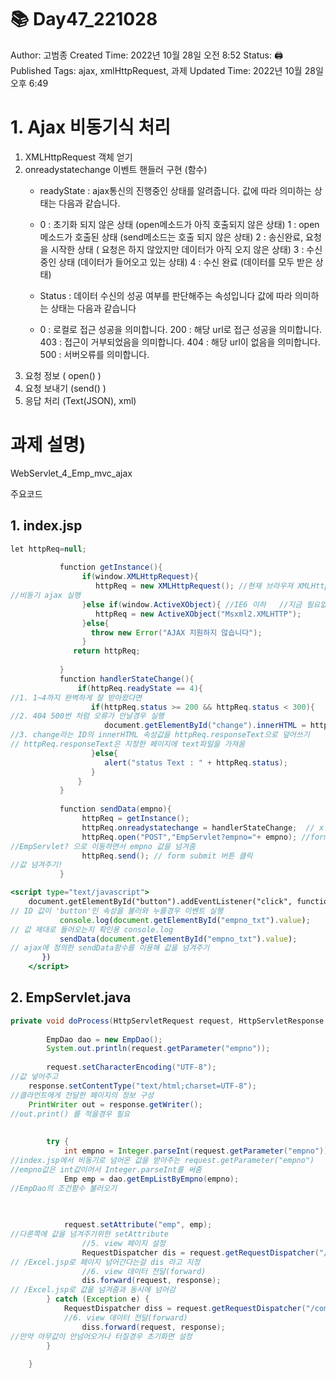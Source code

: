 # 📚 Day47_221028

Author: 고범종
Created Time: 2022년 10월 28일 오전 8:52
Status: 🖨 Published
Tags: ajax, xmlHttpRequest, 과제
Updated Time: 2022년 10월 28일 오후 6:49

# 1. Ajax 비동기식 처리

1. XMLHttpRequest 객체 얻기
2. onreadystatechange 이벤트 핸들러 구현 (함수)
    - readyState : ajax통신의 진행중인 상태를 알려줍니다.
    값에 따라 의미하는 상태는 다음과 같습니다.
    - 0 : 초기화 되지 않은 상태 (open메소드가 아직 호출되지 않은 상태)
    1 : open메소드가 호출된 상태 (send메소드는 호출 되지 않은 상태)
    2 : 송신완료, 요청을 시작한 상태 ( 요청은 하지 않았지만 데이터가 아직 오지 않은 상태)
    3 : 수신 중인 상태 (데이터가 들어오고 있는 상태)
    4 : 수신 완료 (데이터를 모두 받은 상태)
    
    - Status : 데이터 수신의 성공 여부를 판단해주는 속성입니다 값에 따라 의미하는 상태는 다음과 같습니다
    - 0 : 로컬로 접근 성공을 의미합니다.
    200 : 해당 url로 접근 성공을 의미합니다.
    403 : 접근이 거부되었음을 의미합니다.
    404 : 해당 url이 없음을 의미합니다.
    500 : 서버오류를 의미합니다.
3. 요청 정보 ( open() )
4. 요청 보내기 (send() )
5. 응답 처리 (Text(JSON), xml)

# 과제 설명)

WebServlet_4_Emp_mvc_ajax

주요코드

## 1. index.jsp

```java
let httpReq=null;
		   
		   function getInstance(){
		        if(window.XMLHttpRequest){
		           httpReq = new XMLHttpRequest(); //현재 브라우져 XMLHttpRequest 내장
//비동기 ajax 실행
		        }else if(window.ActiveXObject){ //IE6 이하   //지금 필요없어요
		           httpReq = new ActiveXObject("Msxml2.XMLHTTP");
		        }else{
		          throw new Error("AJAX 지원하지 않습니다"); 
		        }
		      return httpReq;  
		      
		   }
		   function handlerStateChange(){
		       if(httpReq.readyState == 4){ 
//1. 1~4까지 완벽하게 잘 받아왔다면
		          if(httpReq.status >= 200 && httpReq.status < 300){
//2. 404 500번 처럼 오류가 안날경우 실행
		             document.getElementById("change").innerHTML = httpReq.responseText;
//3. change라는 ID의 innerHTML 속성값을 httpReq.responseText으로 덮어쓰기
// httpReq.responseText은 지정한 페이지에 text파일을 가져옴
		          }else{
		             alert("status Text : " + httpReq.status);
		          }
		       }
		   }
		   
		   function sendData(empno){
				httpReq = getInstance();
				httpReq.onreadystatechange = handlerStateChange;  // x >> ()
				httpReq.open("POST","EmpServlet?empno="+ empno); //form 태그 구성
//EmpServlet? 으로 이동하면서 empno 값을 넘겨줌 
				httpReq.send(); // form submit 버튼 클릭
//값 넘겨주기!
		   }
```

```jsx
<script type="text/javascript">
	document.getElementById("button").addEventListener("click", function() {
// ID 값이 'button'인 속성을 불러와 누를경우 이벤트 실행
		   console.log(document.getElementById("empno_txt").value);
// 값 제대로 들어오는지 확인용 console.log
		   sendData(document.getElementById("empno_txt").value);
// ajax에 정의한 sendData함수를 이용해 값을 넘겨주기
	   })
	</script>
```

## 2. EmpServlet.java

```java
private void doProcess(HttpServletRequest request, HttpServletResponse response) throws ServletException, IOException {
    	
    	EmpDao dao = new EmpDao();
    	System.out.println(request.getParameter("empno"));
    	
	  	request.setCharacterEncoding("UTF-8");
//값 넣어주고
  	response.setContentType("text/html;charset=UTF-8"); 
//클라언트에게 전달한 페이지의 정보 구성
  	PrintWriter out = response.getWriter();
//out.print() 를 적을경우 필요
	  	
	  	
	  	try {
	  		int empno = Integer.parseInt(request.getParameter("empno"));
//index.jsp에서 비동기로 넘어온 값을 받아주는 request.getParameter("empno")
//empno값은 int값이어서 Integer.parseInt를 써줌
		  	Emp emp = dao.getEmpListByEmpno(empno);
//EmpDao의 조건함수 불러오기

		  	
	    	
	    	request.setAttribute("emp", emp);
//다른쪽에 값을 넘겨주기위한 setAttribute
				//5. view 페이지 설정
				RequestDispatcher dis = request.getRequestDispatcher("/Excel.jsp");
// /Excel.jsp로 페이지 넘어간다는걸 dis 라고 지정
				//6. view 데이터 전달(forward)
				dis.forward(request, response);
// /Excel.jsp로 값을 넘겨줌과 동시에 넘어감
		} catch (Exception e) {
			RequestDispatcher diss = request.getRequestDispatcher("/commonyo.jsp");
			//6. view 데이터 전달(forward)
				diss.forward(request, response);
//만약 아무값이 안넘어오거나 터질경우 초기화면 설정
		}
	  	
	}
```